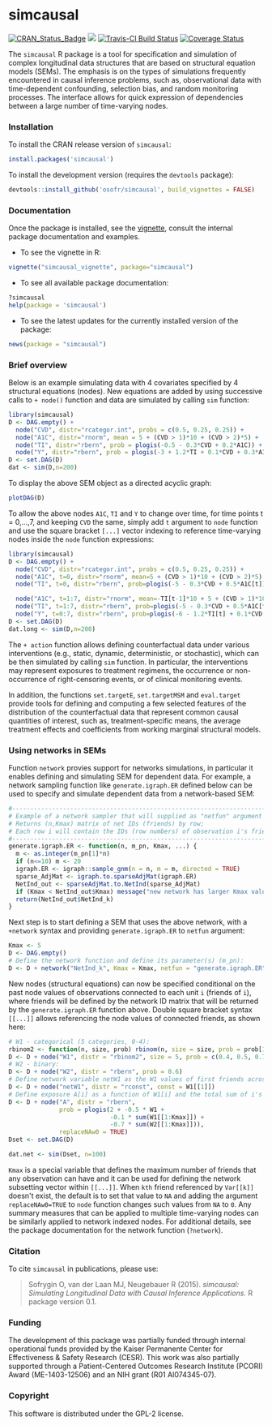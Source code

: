 simcausal
==========

[![CRAN_Status_Badge](http://www.r-pkg.org/badges/version/simcausal)](http://cran.r-project.org/package=simcausal)
[![](http://cranlogs.r-pkg.org/badges/simcausal)](http://cran.rstudio.com/web/packages/simcausal/index.html)
[![Travis-CI Build Status](https://travis-ci.org/osofr/simcausal.svg?branch=master)](https://travis-ci.org/osofr/simcausal)
[![Coverage Status](https://coveralls.io/repos/osofr/simcausal/badge.svg?branch=master&service=github)](https://coveralls.io/github/osofr/simcausal?branch=master)

The `simcausal` R package is a tool for specification and simulation of complex longitudinal data structures that are based on structural equation models (SEMs). The emphasis is on the types of simulations frequently encountered in causal inference problems, such as, observational data with time-dependent confounding, selection bias, and random monitoring processes. The interface allows for quick expression of dependencies between a large number of time-varying nodes. 

### Installation

To install the CRAN release version of `simcausal`: 

```R
install.packages('simcausal')
```

To install the development version (requires the `devtools` package):

```R
devtools::install_github('osofr/simcausal', build_vignettes = FALSE)
```

### Documentation

Once the package is installed, see the [vignette](http://cran.r-project.org/web/packages/simcausal/vignettes/simcausal_vignette.pdf), consult the internal package documentation and examples. 

* To see the vignette in R:

```R
vignette("simcausal_vignette", package="simcausal")
```

* To see all available package documentation:

```R
?simcausal
help(package = 'simcausal')
```

* To see the latest updates for the currently installed version of the package:

```r
news(package = "simcausal")
```

### Brief overview

Below is an example simulating data with 4 covariates specified by 4 structural equations (nodes). New equations are added by using successive calls to `+ node()` function and data are simulated by calling `sim` function:

```R
library(simcausal)
D <- DAG.empty() + 
  node("CVD", distr="rcategor.int", probs = c(0.5, 0.25, 0.25)) +
  node("A1C", distr="rnorm", mean = 5 + (CVD > 1)*10 + (CVD > 2)*5) +
  node("TI", distr="rbern", prob = plogis(-0.5 - 0.3*CVD + 0.2*A1C)) +
  node("Y", distr="rbern", prob = plogis(-3 + 1.2*TI + 0.1*CVD + 0.3*A1C))
D <- set.DAG(D)
dat <- sim(D,n=200)
```

To display the above SEM object as a directed acyclic graph:

```R
plotDAG(D)
```

To allow the above nodes `A1C`, `TI` and `Y` to change over time, for time points t = 0,...,7, and keeping `CVD` the same, simply add `t` argument to `node` function and use the square bracket `[...]` vector indexing to reference time-varying nodes inside the `node` function expressions:

```R
library(simcausal)
D <- DAG.empty() + 
  node("CVD", distr="rcategor.int", probs = c(0.5, 0.25, 0.25)) +
  node("A1C", t=0, distr="rnorm", mean=5 + (CVD > 1)*10 + (CVD > 2)*5) + 
  node("TI", t=0, distr="rbern", prob=plogis(-5 - 0.3*CVD + 0.5*A1C[t])) +

  node("A1C", t=1:7, distr="rnorm", mean=-TI[t-1]*10 + 5 + (CVD > 1)*10 + (CVD > 2)*5) +
  node("TI", t=1:7, distr="rbern", prob=plogis(-5 - 0.3*CVD + 0.5*A1C[t] + 1.5*TI[t-1])) +
  node("Y", t=0:7, distr="rbern", prob=plogis(-6 - 1.2*TI[t] + 0.1*CVD + 0.3*A1C[t]), EFU=TRUE)
D <- set.DAG(D)
dat.long <- sim(D,n=200)
```

The `+ action` function allows defining counterfactual data under various interventions (e.g., static, dynamic, deterministic, or stochastic), which can be then simulated by calling `sim` function. In particular, the interventions may represent exposures to treatment regimens, the occurrence or non-occurrence of right-censoring events, or of clinical monitoring events.

In addition, the functions `set.targetE`, `set.targetMSM` and `eval.target` provide tools for defining and computing a few selected features of the distribution of the counterfactual data that represent common causal quantities of interest, such as, treatment-specific means, the average treatment effects and coefficients from working marginal structural models. 


### Using networks in SEMs

Function `network` provies support for networks simulations, in particular it enables defining and simulating SEM for dependent data. For example, a network sampling function like `generate.igraph.ER` defined below can be used to specify and simulate dependent data from a network-based SEM:

```R
#--------------------------------------------------------------------------------------------------
# Example of a network sampler that will supplied as "netfun" argument to network(, netfun=);
# Returns (n,Kmax) matrix of net IDs (friends) by row;
# Each row i will contain the IDs (row numbers) of observation i's friends;
#--------------------------------------------------------------------------------------------------
generate.igraph.ER <- function(n, m_pn, Kmax, ...) {
  m <- as.integer(m_pn[1]*n)
  if (n<=10) m <- 20
  igraph.ER <- igraph::sample_gnm(n = n, m = m, directed = TRUE)
  sparse_AdjMat <- igraph.to.sparseAdjMat(igraph.ER)
  NetInd_out <- sparseAdjMat.to.NetInd(sparse_AdjMat)
  if (Kmax < NetInd_out$Kmax) message("new network has larger Kmax value than requested, new Kmax = " %+% NetInd_out$Kmax)
  return(NetInd_out$NetInd_k)
}
```

Next step is to start defining a SEM that uses the above network, with a `+network` syntax and providing `generate.igraph.ER` to `netfun` argument:

```R
Kmax <- 5
D <- DAG.empty()
# Define the network function and define its parameter(s) (m_pn):
D <- D + network("NetInd_k", Kmax = Kmax, netfun = "generate.igraph.ER", m_pn = 1.4)
```

New nodes (structural equations) can now be specified conditional on the past node values of observations connected to each unit `i` (friends of `i`), where friends will be defined by the network ID matrix that will be returned by the `generate.igraph.ER` function above. Double square bracket syntax `[[...]]` allows referencing the node values of connected friends, as shown here:

```R
# W1 - categorical (5 categories, 0-4):
rbinom2 <- function(n, size, prob) rbinom(n, size = size, prob = prob[1,])
D <- D + node("W1", distr = "rbinom2", size = 5, prob = c(0.4, 0.5, 0.7, 0.4))
# W2 - binary:
D <- D + node("W2", distr = "rbern", prob = 0.6)
# Define network variable netW1 as the W1 values of first friends across all observations:
D <- D + node("netW1", distr = "rconst", const = W1[[1]])
# Define exposure A[i] as a function of W1[i] and the total sum of i's friends values of W1 and W2:
D <- D + node("A", distr = "rbern",
              prob = plogis(2 + -0.5 * W1 +
                            -0.1 * sum(W1[[1:Kmax]]) +
                            -0.7 * sum(W2[[1:Kmax]])),
              replaceNAw0 = TRUE)
Dset <- set.DAG(D)

dat.net <- sim(Dset, n=100)
```

`Kmax` is a special variable that defines the maximum number of friends that any observation can have and it can be used for defining the network subsetting vector within `[[...]]`. When `kth` friend referenced by `Var[[k]]` doesn't exist, the default is to set that value to `NA` and adding the argument `replaceNAw0=TRUE` to `node` function changes such values from `NA` to `0`. Any summary measures that can be applied to multiple time-varying nodes can be similarly applied to network indexed nodes. For additional details, see the package documentation for the network function (`?network`).

### Citation
To cite `simcausal` in publications, please use:
> Sofrygin O, van der Laan MJ, Neugebauer R (2015). *simcausal: Simulating Longitudinal Data with Causal Inference Applications.* R package version 0.1.

### Funding
The development of this package was partially funded through internal operational funds provided by the Kaiser Permanente Center for Effectiveness & Safety Research (CESR). This work was also partially supported through a Patient-Centered Outcomes Research Institute (PCORI) Award (ME-1403-12506) and an NIH grant (R01 AI074345-07).

### Copyright
This software is distributed under the GPL-2 license.
